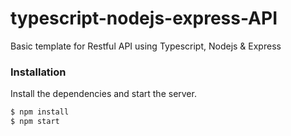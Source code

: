 # typescript-nodejs-express-API
Basic template for Restful API using Typescript, Nodejs &amp; Express

### Installation

Install the dependencies and start the server.

```sh
$ npm install
$ npm start
```
